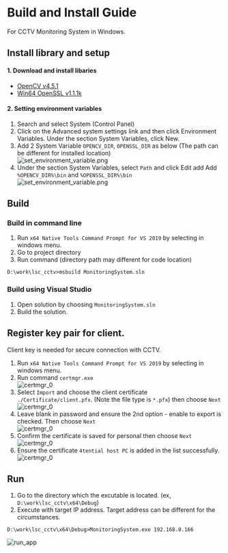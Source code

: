 # Build and Install Guide
For CCTV Monitoring System in Windows.

## Install library and setup

#### 1. Download and install libaries
- [OpenCV v4.5.1](https://sourceforge.net/projects/opencvlibrary/files/4.5.1/opencv-4.5.1-vc14_vc15.exe/download)
- [Win64 OpenSSL v1.1.1k](http://slproweb.com/download/Win64OpenSSL-1_1_1k.exe)

#### 2. Setting environment variables
1. Search and select System (Control Panel)
2. Click on the Advanced system settings link and then click Environment Variables. Under the section System Variables, click New.
3. Add 2 System Variable `OPENCV_DIR`, `OPENSSL_DIR` as below (The path can be different for installed location)<br>![set_environment_variable.png](./docs/set_environment_var.PNG)
4. Under the section System Variables, select `Path` and click Edit add Add `%OPENCV_DIR%\bin` and `%OPENSSL_DIR%\bin`<br>![set_environment_variable.png](./docs/set_path.PNG)


## Build
### Build in command line
1. Run `x64 Native Tools Command Prompt for VS 2019` by selecting in windows menu.
2. Go to project directory
3. Run command (directory path may different for code location)
```
D:\work\lsc_cctv>msbuild MonitoringSystem.sln
```

### Build using Visual Studio
1. Open solution by choosing `MonitoringSystem.sln`
2. Build the solution.

## Register key pair for client.
Client key is needed for secure connection with CCTV.

1. Run `x64 Native Tools Command Prompt for VS 2019` by selecting in windows menu.
2. Run command `certmgr.exe`<br>![certmgr_0](./docs/certmgr_0.png)
3. Select `Import` and choose the client certificate `./Certificate/client.pfx`. (Note the file type is `*.pfx`) then choose `Next`<br>![certmgr_0](./docs/certmgr_2.png)
4. Leave blank in password and ensure the 2nd option - enable to export is checked. Then choose `Next` <br>![certmgr_0](./docs/certmgr_3.png)
5. Confirm the certificate is saved for personal then choose `Next`<br>![certmgr_0](./docs/certmgr_4.png)
6. Ensure the certificate `4tential host PC` is added in the list successfully.<br>![certmgr_0](./docs/certmgr_5.png)
   

## Run
1. Go to the directory which the excutable is located. (ex, `D:\work\lsc_cctv\x64\Debug`)
2. Execute with target IP address. Target address can be different for the circumstances.
```
D:\work\lsc_cctv\x64\Debug>MonitoringSystem.exe 192.168.0.166
```
![run_app](./docs/run_app.png)